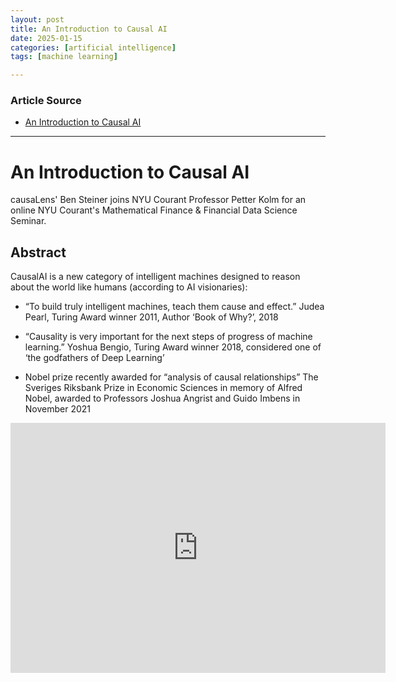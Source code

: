 ```yaml
---
layout: post
title: An Introduction to Causal AI 
date: 2025-01-15
categories: [artificial intelligence]
tags: [machine learning]

---
```


### Article Source


* [An Introduction to Causal AI](https://www.youtube.com/watch?v=ZZcLHCk9LjY)

---


# An Introduction to Causal AI 

causaLens' Ben Steiner joins NYU Courant Professor Petter Kolm for an online NYU Courant's Mathematical Finance & Financial Data Science Seminar.



## Abstract

CausalAI is a new category of intelligent machines designed to reason about the world like humans (according to AI visionaries):

* “To build truly intelligent machines, teach them cause and effect.” Judea Pearl, Turing Award winner 2011, Author ‘Book of Why?’, 2018

* “Causality is very important for the next steps of progress of machine learning.” Yoshua Bengio, Turing Award winner 2018, considered one of ‘the godfathers of Deep Learning’

* Nobel prize recently awarded for “analysis of causal relationships” The Sveriges Riksbank Prize in Economic Sciences in memory of Alfred Nobel, awarded to Professors Joshua Angrist and Guido Imbens in November 2021

<iframe width="600" height="400" src="https://www.youtube.com/embed/ZZcLHCk9LjY?si=qZu-J-BRYxva3yCq" title="YouTube video player" frameborder="0" allow="accelerometer; autoplay; clipboard-write; encrypted-media; gyroscope; picture-in-picture; web-share" referrerpolicy="strict-origin-when-cross-origin" allowfullscreen></iframe>